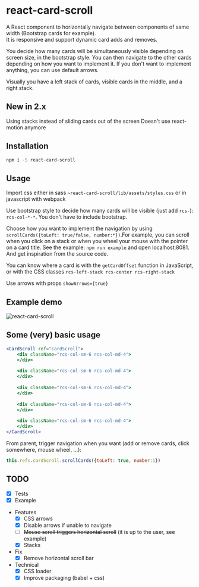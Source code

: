 # react-card-scroll
A React component to horizontally navigate between components of same width (Bootstrap cards for example).  
It is responsive and support dynamic card adds and removes.

You decide how many cards will be simultaneously visible depending on screen size, in the bootstrap style. You can then navigate to the other cards depending on how you want to implement it. If you don't want to implement anything, you can use default arrows.

Visually you have a left stack of cards, visible cards in the middle, and a right stack.

## New in 2.x
Using stacks instead of sliding cards out of the screen
Doesn't use react-motion anymore

## Installation
```bash
npm i -S react-card-scroll
```

## Usage

Import css either in sass ```~react-card-scroll/lib/assets/styles.css``` or in javascript with webpack

Use bootstrap style to decide how many cards will be visible (just add ```rcs-```): ```rcs-col-*-*```. You don't have to include bootstrap.

Choose how you want to implement the navigation by using ```scrollCards({toLeft: true/false, number:*})```.For example, you can scroll when you click on a stack or when you wheel your mouse with the pointer on a card title.
See the example: ```npm run example``` and open localhost:8081. And get inspiration from the source code.

You can know where a card is with the ```getCardOffset``` function in JavaScript, or with the CSS classes ```rcs-left-stack rcs-center rcs-right-stack```

Use arrows with props ```showArrows={true}```

## Example demo
![react-card-scroll](https://cloud.githubusercontent.com/assets/11945259/15610699/db52c656-2426-11e6-9228-dd622dadfb86.gif)

## Some (very) basic usage
```jsx
<CardScroll ref="cardScroll">
    <div className="rcs-col-sm-6 rcs-col-md-4">
    </div>
    
    <div className="rcs-col-sm-6 rcs-col-md-4">
    </div>
    
    <div className="rcs-col-sm-6 rcs-col-md-4">
    </div>
    
    <div className="rcs-col-sm-6 rcs-col-md-4">
    </div>
    
    <div className="rcs-col-sm-6 rcs-col-md-4">
    </div>
</CardScroll>
```

From parent, trigger navigation when you want (add or remove cards, click somewhere, mouse wheel, ...):

```javascript
this.refs.cardScroll.scrollCards({toLeft: true, number:1})
```

## TODO
- [x] Tests
- [x] Example
- Features
    - [x] CSS arrows
    - [x] Disable arrows if unable to navigate
    - [ ] ~~Mouse scroll triggers horizontal scroll~~ (it is up to the user, see example)
    - [x] Stacks
- Fix
    - [x] Remove horizontal scroll bar
- Technical
    - [x] CSS loader
    - [x] Improve packaging (babel + css)

